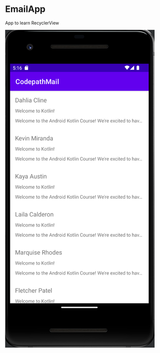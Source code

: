 # EmailApp

App to learn RecyclerView

![pic](https://github.com/xyzcv979/EmailApp/blob/main/app_pic.png)
